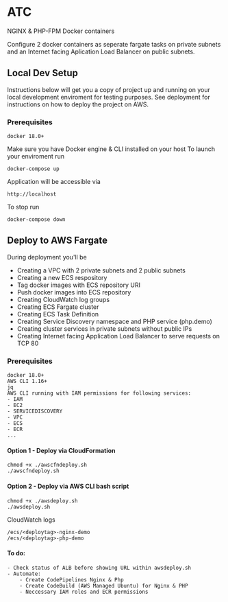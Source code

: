 # ATC

NGINX & PHP-FPM Docker containers

Configure 2 docker containers as seperate fargate tasks on private subnets and an Internet facing Aplication Load Balancer on public subnets.

## Local Dev Setup

Instructions below will get you a copy of project up and running on your local development enviroment for testing purposes. See deployment for instructions on how to deploy the project on AWS.

### Prerequisites

```
docker 18.0+
```

Make sure you have Docker engine & CLI installed on your host
To launch your enviroment run

```
docker-compose up
```

Application will be accessible via

```
http://localhost
```

To stop run

```
docker-compose down
```

## Deploy to AWS Fargate

During deployment you'll be
* Creating a VPC with 2 private subnets and 2 public subnets
* Creating a new ECS respository
* Tag docker images with ECS repository URI
* Push docker images into ECS repository
* Creating CloudWatch log groups
* Creating ECS Fargate cluster
* Creating ECS Task Definition
* Creating Service Discovery namespace and PHP service (php.demo)
* Creating cluster services in private subnets without public IPs
* Creating Internet facing Application Load Balancer to serve requests on TCP 80

### Prerequisites

```
docker 18.0+
AWS CLI 1.16+
jq
AWS CLI running with IAM permissions for following services:
- IAM
- EC2
- SERVICEDISCOVERY
- VPC
- ECS
- ECR
...
```

#### Option 1 - Deploy via CloudFormation
```
chmod +x ./awscfndeploy.sh
./awscfndeploy.sh
```

#### Option 2 - Deploy via AWS CLI bash script

```
chmod +x ./awsdeploy.sh
./awsdeploy.sh
```

CloudWatch logs
```
/ecs/<deploytag>-nginx-demo
/ecs/<deploytag>-php-demo
```

#### To do:

```
- Check status of ALB before showing URL within awsdeploy.sh
- Automate:
    - Create CodePipelines Nginx & Php
    - Create CodeBuild (AWS Managed Ubuntu) for Nginx & PHP
    - Neccessary IAM roles and ECR permissions
```
